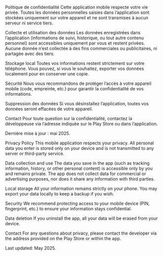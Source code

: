 Politique de confidentialité
Cette application mobile respecte votre vie privée. Toutes les données personnelles saisies dans l’application sont stockées uniquement sur votre appareil et ne sont transmises à aucun serveur ni service tiers.

Collecte et utilisation des données
Les données enregistrées dans l’application (informations de suivi, historique, ou tout autre contenu personnel) sont accessibles uniquement par vous et restent privées.
Aucune donnée n’est collectée à des fins commerciales ou publicitaires, ni partagée avec des tiers.

Stockage local
Toutes vos informations restent strictement sur votre téléphone. Vous pouvez, si vous le souhaitez, exporter vos données localement pour en conserver une copie.

Sécurité
Nous vous recommandons de protéger l’accès à votre appareil mobile (code, empreinte, etc.) pour garantir la confidentialité de vos informations.

Suppression des données
Si vous désinstallez l’application, toutes vos données seront effacées de votre appareil.

Contact
Pour toute question sur la confidentialité, contactez la développeuse via l’adresse indiquée sur le Play Store ou dans l’application.

Dernière mise à jour : mai 2025.

Privacy Policy
This mobile application respects your privacy. All personal data you enter is stored only on your device and is not transmitted to any server or third-party service.

Data collection and use
The data you save in the app (such as tracking information, history, or other personal content) is accessible only by you and remains private.
The app does not collect data for commercial or advertising purposes, nor does it share any information with third parties.

Local storage
All your information remains strictly on your phone. You may export your data locally to keep a backup if you wish.

Security
We recommend protecting access to your mobile device (PIN, fingerprint, etc.) to ensure your information stays confidential.

Data deletion
If you uninstall the app, all your data will be erased from your device.

Contact
For any questions about privacy, please contact the developer via the address provided on the Play Store or within the app.

Last updated: May 2025.

